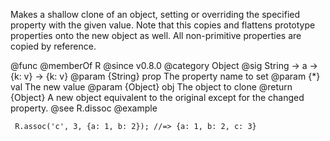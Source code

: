 Makes a shallow clone of an object, setting or overriding the specified
property with the given value. Note that this copies and flattens prototype
properties onto the new object as well. All non-primitive properties are
copied by reference.

@func
@memberOf R
@since v0.8.0
@category Object
@sig String -> a -> {k: v} -> {k: v}
@param {String} prop The property name to set
@param {*} val The new value
@param {Object} obj The object to clone
@return {Object} A new object equivalent to the original except for the changed property.
@see R.dissoc
@example

     R.assoc('c', 3, {a: 1, b: 2}); //=> {a: 1, b: 2, c: 3}
